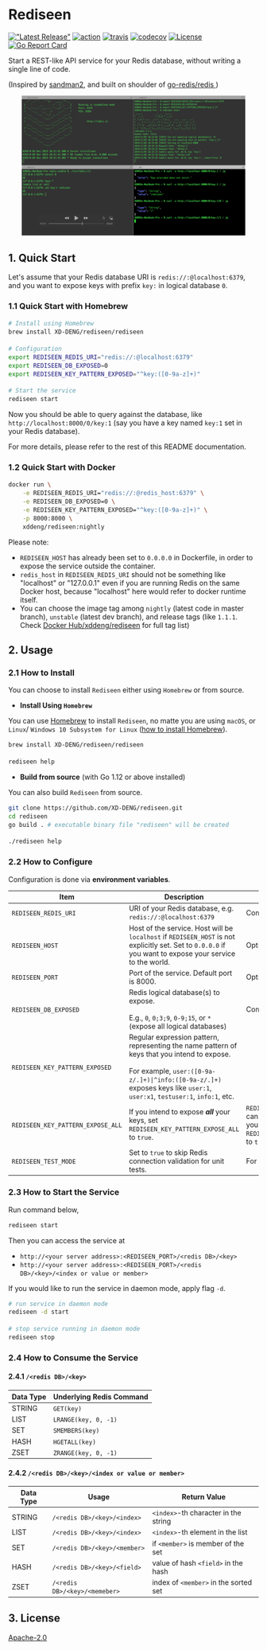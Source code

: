 # Rediseen

[!["Latest Release"](https://img.shields.io/github/release/xd-deng/rediseen.svg)](https://github.com/xd-deng/rediseen/releases/latest)
[![action](https://github.com/xd-deng/rediseen/workflows/Rediseen/badge.svg)](https://github.com/XD-DENG/rediseen/actions)
[![travis](https://api.travis-ci.org/XD-DENG/rediseen.svg?branch=master)](https://travis-ci.org/XD-DENG/rediseen/branches)
[![codecov](https://codecov.io/gh/XD-DENG/rediseen/branch/master/graph/badge.svg)](https://codecov.io/gh/XD-DENG/rediseen)
[![License](https://img.shields.io/:license-apache2-green.svg)](http://www.apache.org/licenses/LICENSE-2.0.html)
[![Go Report Card](https://goreportcard.com/badge/github.com/xd-deng/rediseen)](https://goreportcard.com/report/github.com/xd-deng/rediseen)


Start a REST-like API service for your Redis database, without writing a single line of code.

(Inspired by [sandman2](https://github.com/jeffknupp/sandman2), and built on shoulder of [go-redis/redis
](https://github.com/go-redis/redis))

<p align="center"> 
<a href="https://youtu.be/SpHNnPIT0HM">
<img src="https://raw.githubusercontent.com/XD-DENG/rediseen/misc/images/rediseen_video_demo.png" alt="drawing" width="450"/>
</a>
</p>

## 1. Quick Start

Let's assume that your Redis database URI is `redis://:@localhost:6379`, and you want to expose keys with prefix `key:` in logical database `0`.

### 1.1 Quick Start with Homebrew

```bash
# Install using Homebrew
brew install XD-DENG/rediseen/rediseen

# Configuration
export REDISEEN_REDIS_URI="redis://:@localhost:6379"
export REDISEEN_DB_EXPOSED=0
export REDISEEN_KEY_PATTERN_EXPOSED="^key:([0-9a-z]+)"

# Start the service
rediseen start
```

Now you should be able to query against the database, like `http://localhost:8000/0/key:1` (say you
have a key named `key:1` set in your Redis database).

For more details, please refer to the rest of this README documentation.

### 1.2 Quick Start with Docker

```bash
docker run \
    -e REDISEEN_REDIS_URI="redis://:@redis_host:6379" \
    -e REDISEEN_DB_EXPOSED=0 \
    -e REDISEEN_KEY_PATTERN_EXPOSED="^key:([0-9a-z]+)" \
    -p 8000:8000 \
    xddeng/rediseen:nightly
```

Please note:
- `REDISEEN_HOST` has already been set to `0.0.0.0` in Dockerfile, in order to expose the service outside the container.
- `redis_host` in `REDISEEN_REDIS_URI` should not be something like "localhost" or "127.0.0.1" even
    if you are running Redis on the same Docker host, because "localhost" here would refer to docker
    runtime itself.
- You can choose the image tag among `nightly` (latest code in master branch), `unstable` (latest dev branch),
    and release tags (like `1.1.1`. Check [Docker Hub/xddeng/rediseen](https://hub.docker.com/r/xddeng/rediseen/tags)
    for full tag list)


## 2. Usage


### 2.1 How to Install 

You can choose to install `Rediseen` either using `Homebrew` or from source.

- **Install Using `Homebrew`**

You can use [Homebrew](https://brew.sh/) to install `Rediseen`, no matte you are using `macOS`, or `Linux`/
`Windows 10 Subsystem for Linux` ([how to install Homebrew](https://docs.brew.sh/Installation)).

```bash
brew install XD-DENG/rediseen/rediseen

rediseen help
```

- **Build from source** (with Go 1.12 or above installed)

You can also build `Rediseen` from source.

```bash
git clone https://github.com/XD-DENG/rediseen.git
cd rediseen
go build . # executable binary file "rediseen" will be created

./rediseen help
```


### 2.2 How to Configure

Configuration is done via **environment variables**.

| Item | Description | Remark |
| --- | --- | --- |
| `REDISEEN_REDIS_URI` | URI of your Redis database, e.g. `redis://:@localhost:6379` | Compulsory |
| `REDISEEN_HOST` | Host of the service. Host will be `localhost` if `REDISEEN_HOST` is not explicitly set. Set to `0.0.0.0` if you want to expose your service to the world. | Optional |
| `REDISEEN_PORT` | Port of the service. Default port is 8000. | Optional |
| `REDISEEN_DB_EXPOSED` | Redis logical database(s) to expose.<br><br>E.g., `0`, `0;3;9`, `0-9;15`, or `*` (expose all logical databases) | Compulsory |
| `REDISEEN_KEY_PATTERN_EXPOSED` | Regular expression pattern, representing the name pattern of keys that you intend to expose.<br><br>For example, `user:([0-9a-z/.]+)\|^info:([0-9a-z/.]+)` exposes keys like `user:1`, `user:x1`, `testuser:1`, `info:1`, etc. |  |
| `REDISEEN_KEY_PATTERN_EXPOSE_ALL` | If you intend to expose ***all*** your keys, set `REDISEEN_KEY_PATTERN_EXPOSE_ALL` to `true`. | `REDISEEN_KEY_PATTERN_EXPOSED` can only be empty (or not set) if you have set `REDISEEN_KEY_PATTERN_EXPOSE_ALL` to `true`. |
| `REDISEEN_TEST_MODE` | Set to `true` to skip Redis connection validation for unit tests. | For Dev Only |


### 2.3 How to Start the Service

Run command below,

```bash
rediseen start
```

Then you can access the service at
- `http://<your server address>:<REDISEEN_PORT>/<redis DB>/<key>`
- `http://<your server address>:<REDISEEN_PORT>/<redis DB>/<key>/<index or value or member>`

If you would like to run the service in daemon mode, apply flag `-d`.

```bash
# run service in daemon mode
rediseen -d start

# stop service running in daemon mode
rediseen stop
```


### 2.4 How to Consume the Service

#### 2.4.1 `/<redis DB>/<key>`

| Data Type | Underlying Redis Command |
| --- | --- |
| STRING | `GET(key)` |
| LIST   | `LRANGE(key, 0, -1)` |
| SET    | `SMEMBERS(key)` |
| HASH   | `HGETALL(key)` |
| ZSET   | `ZRANGE(key, 0, -1)` |


#### 2.4.2 `/<redis DB>/<key>/<index or value or member>`

| Data Type | Usage | Return Value |
| --- | --- | --- |
| STRING | `/<redis DB>/<key>/<index>`  | `<index>`-th character in the string |
| LIST   | `/<redis DB>/<key>/<index>` | `<index>`-th element in the list |
| SET    | `/<redis DB>/<key>/<member>` | if `<member>` is member of the set |
| HASH   | `/<redis DB>/<key>/<field>` | value of hash `<field>` in the hash |
| ZSET   | `/<redis DB>/<key>/<memeber>` | index of `<member>` in the sorted set |



## 3. License

[Apache-2.0](https://www.apache.org/licenses/LICENSE-2.0)
